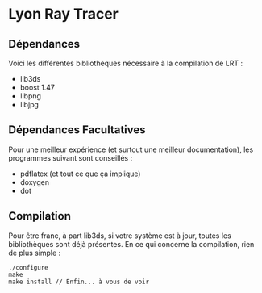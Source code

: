 Lyon Ray Tracer
===============

Dépendances
-----------
Voici les différentes bibliothèques nécessaire à la compilation de LRT :
- lib3ds
- boost 1.47
- libpng
- libjpg

Dépendances Facultatives
------------------------
Pour une meilleur expérience (et surtout une meilleur documentation), les
programmes suivant sont conseillés :
- pdflatex (et tout ce que ça implique)
- doxygen
- dot

Compilation
-----------
Pour être franc, à part lib3ds, si votre système est à jour, toutes les
bibliothèques sont déjà présentes. En ce qui concerne la compilation, rien de
plus simple :

    ./configure
    make
    make install // Enfin... à vous de voir
